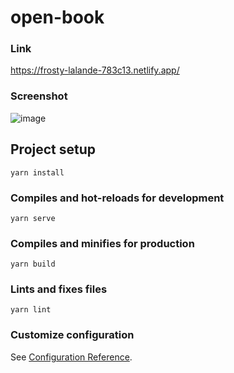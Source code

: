# open-book

### Link

https://frosty-lalande-783c13.netlify.app/

### Screenshot

![image](https://drive.google.com/uc?export=view&id=1Cs7V2r3YM6RBBufF-dwAjRnpLtan3vmS)

## Project setup
```
yarn install
```

### Compiles and hot-reloads for development
```
yarn serve
```

### Compiles and minifies for production
```
yarn build
```

### Lints and fixes files
```
yarn lint
```

### Customize configuration
See [Configuration Reference](https://cli.vuejs.org/config/).
